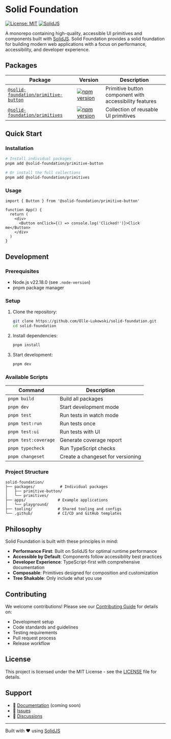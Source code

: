 # Solid Foundation

[![License: MIT](https://img.shields.io/badge/License-MIT-yellow.svg)](https://opensource.org/licenses/MIT)
[![SolidJS](https://img.shields.io/badge/SolidJS-1.9.9-blue.svg)](https://solidjs.com)

A monorepo containing high-quality, accessible UI primitives and components built with [SolidJS](https://solidjs.com). Solid Foundation provides a solid foundation for building modern web applications with a focus on performance, accessibility, and developer experience.

## Packages

| Package                                                              | Version                                                                                                                                                | Description                                            |
| -------------------------------------------------------------------- | ------------------------------------------------------------------------------------------------------------------------------------------------------ | ------------------------------------------------------ |
| [`@solid-foundation/primitive-button`](./packages/primitive-button/) | [![npm version](https://badge.fury.io/js/%40solid-foundation%2Fprimitive-button.svg)](https://badge.fury.io/js/%40solid-foundation%2Fprimitive-button) | Primitive button component with accessibility features |
| [`@solid-foundation/primitives`](./packages/primitives/)             | [![npm version](https://badge.fury.io/js/%40solid-foundation%2Fprimitives.svg)](https://badge.fury.io/js/%40solid-foundation%2Fprimitives)             | Collection of reusable UI primitives                   |

## Quick Start

### Installation

```bash
# Install individual packages
pnpm add @solid-foundation/primitive-button

# Or install the full collections
pnpm add @solid-foundation/primitives
```

### Usage

```tsx
import { Button } from '@solid-foundation/primitive-button'

function App() {
  return (
    <div>
      <Button onClick={() => console.log('Clicked!')}>Click me</Button>
    </div>
  )
}
```

## Development

### Prerequisites

- Node.js v22.18.0 (see `.node-version`)
- pnpm package manager

### Setup

1. Clone the repository:

   ```bash
   git clone https://github.com/Olle-Lukowski/solid-foundation.git
   cd solid-foundation
   ```

2. Install dependencies:

   ```bash
   pnpm install
   ```

3. Start development:
   ```bash
   pnpm dev
   ```

### Available Scripts

| Command              | Description                       |
| -------------------- | --------------------------------- |
| `pnpm build`         | Build all packages                |
| `pnpm dev`           | Start development mode            |
| `pnpm test`          | Run tests in watch mode           |
| `pnpm test:run`      | Run tests once                    |
| `pnpm test:ui`       | Run tests with UI                 |
| `pnpm test:coverage` | Generate coverage report          |
| `pnpm typecheck`     | Run TypeScript checks             |
| `pnpm changeset`     | Create a changeset for versioning |

### Project Structure

```
solid-foundation/
├── packages/           # Individual packages
│   ├── primitive-button/
│   └── primitives/
├── apps/              # Example applications
│   └── playground/
├── tooling/           # Shared tooling and configs
└── .github/           # CI/CD and GitHub templates
```

## Philosophy

Solid Foundation is built with these principles in mind:

- **Performance First**: Built on SolidJS for optimal runtime performance
- **Accessible by Default**: Components follow accessibility best practices
- **Developer Experience**: TypeScript-first with comprehensive documentation
- **Composable**: Primitives designed for composition and customization
- **Tree Shakable**: Only include what you use

## Contributing

We welcome contributions! Please see our [Contributing Guide](./CONTRIBUTING.md) for details on:

- Development setup
- Code standards and guidelines
- Testing requirements
- Pull request process
- Release workflow

## License

This project is licensed under the MIT License - see the [LICENSE](./LICENSE) file for details.

## Support

- 📖 [Documentation]() (coming soon)
- 🐛 [Issues](https://github.com/Olle-Lukowski/solid-foundation/issues)
- 💬 [Discussions](https://github.com/Olle-Lukowski/solid-foundation/discussions)

---

Built with ❤️ using [SolidJS](https://solidjs.com)
